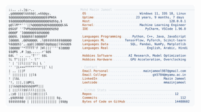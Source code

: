 <picture>
  <source srcset="https://raw.githubusercontent.com/mmazinjameel/mmazinjameel/main/dark_mode.svg?v=1755022565" media="(prefers-color-scheme: dark)">
  <img src="https://raw.githubusercontent.com/mmazinjameel/mmazinjameel/main/light_mode.svg?v=1755022565">
</picture>
